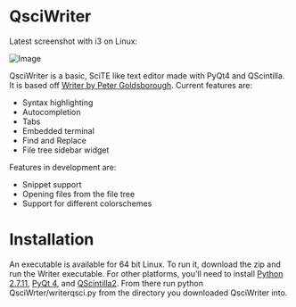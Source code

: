 # QsciWriter
Latest screenshot with i3 on Linux:

![Image](https://raw.githubusercontent.com/sbenchik/QsciWriter/master/screen.png)

QsciWriter is a basic, SciTE like text editor made with PyQt4 and QScintilla. It is based off [Writer by Peter Goldsborough](https://github.com/goldsborough/Writer).
Current features are:
* Syntax highlighting
* Autocompletion
* Tabs
* Embedded terminal
* Find and Replace
* File tree sidebar widget

Features in development are:
* Snippet support
* Opening files from the file tree
* Support for different colorschemes

# Installation
An executable is available for 64 bit Linux. To run it, download the zip and run the Writer executable.
For other platforms, you'll need to install [Python 2.7.11](https://www.python.org/downloads/), [PyQt 4](https://www.riverbankcomputing.com/software/pyqt/download), and [QScintilla2](https://www.riverbankcomputing.com/software/qscintilla/download).
From there run 
	python QsciWrter/writerqsci.py
from the directory you downloaded QsciWriter into.
